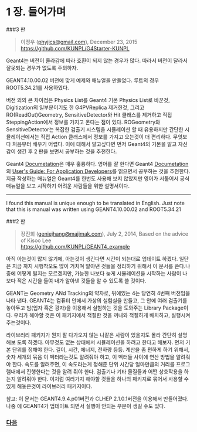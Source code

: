 # 1 장. 들어가며

###3 판 
> 이정우 (phyjics@gmail.com), December 23, 2015  
> https://github.com/KUNPL/G4Starter-KUNPL

Geant4는 버전이 올라감에 따라 호환이 되지 않는 경우가 많다. 따라서 버전이 달라서 잘못되는 경우가 없도록 주의하자.

GEANT4.10.00.02 버전에 맞게 예제와 매뉴얼을 만들었다. 루트의 경우 ROOT5.34.21를 사용하였다. 

버전 외의 큰 차이점은 Physics List를 Geant4 기본 Physics List로 바꾼것, Digitization의 일부분이기도 한 G4PVReplica 제거한것,  그리고 RO(ReadOut)Geometry, SensitiveDetector와 Hit 클래스를 제거하고 직접 SteppingAction에서 정보를 가지고 온다는 점이 있다. ROGeometry와 SensitiveDetector는 복잡한 검출기 시스템을 시뮬레이션 할 때 유용하지만 간단한 시뮬레이션에서는 직접 Action 클래스에서 정보를 가지고 오는것이 더 편리하다. 무엇보다 처음부터 배우기 어렵다. 이에 대해서 알고싶다면 먼저 Geant4의 기본을 알고 자신감이 생긴 후 2 판을 보면서 공부하는 것을 추천한다.

Geant4 [Documetation](http://geant4.cern.ch/support/userdocuments.shtml)은 매우 훌륭하다. 영어를 잘 한다면 Geant4 [Documetation](http://geant4.cern.ch/support/userdocuments.shtml)의 [User's Guide: For Application Developers](http://geant4.web.cern.ch/geant4/UserDocumentation/UsersGuides/ForApplicationDeveloper/html/index.html)를 읽으면서 공부하는 것을 추천한다. 지금 작성하는 매뉴얼은 Geant4를 한번도 사용해 보지 않았지만 영어가 서툴어서 공식 매뉴얼을 보고 시작하기 어려운 사람들을 위한 설명서이다.

---

I found this manual is unique enough to be translated in English.
Just note that this is manual was written using GEANT4.10.00.02 and ROOT5.34.21

###2 판 
> 장진희 (geniejhang@majimak.com), July 2, 2014, Based on the advice of Kisoo Lee  
> https://github.com/KUNPL/GEANT4_example

아직 아는것이 많지 않기에, 아는것이 생긴다면 시간이 되는대로 업데이트 하겠다. 일단은 지금 까지 시행착오도 많이 거치며 알아낸 것들을 정리하기 위해서 이 문서를 쓴다.나중에 어떻게 될지는 모르겠지만, 가능한 나보다 늦게 시뮬레이션을 시작하는 사람이 나보다 적은 시간을 들여 내가 알아낸 것들을 알 수 있도록 쓸 것이다.

GEANT는 Geometry ANd Tracking의 약자로, 뒤에있는 4는 당연히 4번째 버전임을 나타 낸다. GEANT4는 컴퓨터 안에서 가상의 실험실을 만들고, 그 안에 여러 검출기를 놓아두고 빔(입자 혹은 광자)을 이용해서 실험하는 것을 도와주는 Library Package이다. 우리가 해야할 것은 이 패키지에서 적절한 것을 꺼내와 적절하게 배치하고, 실행시켜주는것이다.

라이브러리 패키지가 뭔지 잘 다가오지 않는 나같은 사람이 있을지도 몰라 간단히 설명해보 도록 하겠다. 아무것도 없는 상태에서 시뮬레이션을 하려고 한다고 해보자. 먼저 기본 단위를 정해야 한다. 길이, 시간, 에너지, 전하량 등등. 계산을 좀 편하게 하기 위해서, 숫자 세개의 묶음 이 벡터라는것도 알려줘야 하고, 이 벡터들 사이에 연산 방법을 알려줘야 한다. 속도를 알려주면, 이 속도라는게 정해준 단위 시간당 얼마만큼의 거리를 프로그램내에서 진행한다는 것을 알려 줘야 한다. 검출기나 기타 물질들과 어떤 상호작용을 하는지 알려줘야 한다. 이처럼 여러가지 해야할 것들을 하나의 패키지로 묶어서 사용할 수 있게 해놓은것이 라이브러리 패키지이다.

참고: 이 문서는 GEANT4.9.4.p01버전과 CLHEP 2.1.0.1버전을 이용해서 만들어졌다. 나중 에 GEANT4가 업데이트 되면서 실행이 안되는 부분이 생길 수도 있다.

### [다음](https://github.com/KUNPL/G4Starter-KUNPL/blob/master/manual/Chapter2-Concept.md)
